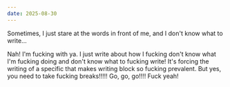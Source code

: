 ```yaml
---
date: 2025-08-30
---
```

Sometimes, I just stare at the words in front of me, and I don't know what to write...

Nah! I'm fucking with ya. I just write about how I fucking don't know what I'm fucking doing and don't know what to fucking write! It's forcing the writing of a specific that makes writing block so fucking prevalent. But yes, you need to take fucking breaks!!!!! Go, go, go!!!! Fuck yeah!